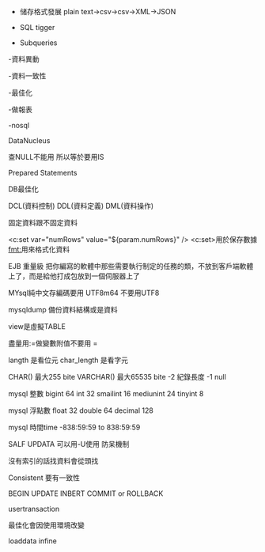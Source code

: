 - 储存格式發展
plain text->csv->csv->XML->JSON

- SQL tigger

- Subqueries

-資料異動

-資料一致性

-最佳化

-做報表

-nosql

DataNucleus

查NULL不能用 所以等於要用IS

Prepared Statements

DB最佳化

DCL(資料控制)
DDL(資料定義)
DML(資料操作)

固定資料跟不固定資料

<c:set var="numRows" value="${param.numRows}" />
<c:set>用於保存數據
<fmt:>用來格式化資料

EJB 重量級 把你編寫的軟體中那些需要執行制定的任務的類，不放到客戶端軟體上了，而是給他打成包放到一個伺服器上了

MYsql純中文存編碼要用 UTF8m64 不要用UTF8

mysqldump 備份資料結構或是資料

view是虛擬TABLE

盡量用:=做變數附值不要用 =

langth 是看位元
char_length 是看字元

CHAR() 最大255 bite
VARCHAR() 最大65535 bite -2 紀錄長度 -1 null

mysql 整數
bigint 64 
int 32
smailint 16
mediunint 24
tinyint 8

mysql 浮點數
float 32
double 64
decimal  128

mysql 時間time  -838:59:59 to 838:59:59

SALF UPDATA 可以用-U使用
防呆機制

沒有索引的話找資料會從頭找

Consistent 要有一致性

BEGIN 
UPDATE
INBERT
COMMIT or ROLLBACK

usertransaction

最佳化會因使用環境改變

loaddata infine


